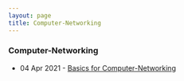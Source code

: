 ```yaml
---
layout: page
title: Computer-Networking
---
```

### Computer-Networking  

- 04 Apr 2021 - [Basics for Computer-Networking](https://o5m4n.github.io/Basic-Computer-Networking)
